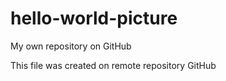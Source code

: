 # hello-world-picture
My own repository on GitHub

This file was created on remote repository GitHub
